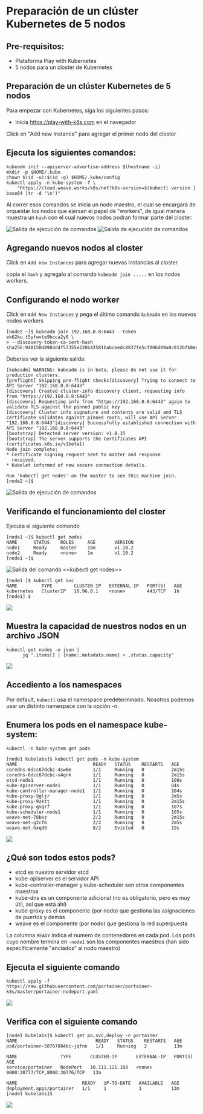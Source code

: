 
# Preparación de un clúster Kubernetes de 5 nodos

## Pre-requisitos:

- Plataforma Play with Kubernetes
- 5 nodos para un closter de Kubernetes

## Preparación de un clúster Kubernetes de 5 nodos
Para empezar con Kubernetes, siga los siguientes pasos:

- Inicia https://play-with-k8s.com en el navegador

Click en "Add new Instance" para agregar el primer nodo del closter

## Ejecuta los siguientes comandos:

```
kubeadm init --apiserver-advertise-address $(hostname -i)
mkdir -p $HOME/.kube
chown $(id -u):$(id -g) $HOME/.kube/config
kubectl apply -n kube-system -f \
    "https://cloud.weave.works/k8s/net?k8s-version=$(kubectl version | base64 |tr -d '\n')"
```
Al correr esos comandos se inicia un nodo maestro, el cual se encargará de orquestar los nodos que ejersan el papel de "workers", de igual manera muestra un ```hash``` con el cual nuevos nodos podran formar parte del closter.

![](01.png "Salida de ejecución de comandos")
![](02.png "Salida de ejecución de comandos")
## Agregando nuevos nodos al closter

Click en ```Add new Instances``` para agregar nuevas instancias al closter

copia el ```hash``` y agregalo al comando ```kubeadm join .....``` en los nodos workers.

## Configurando el nodo worker

Click en ```Add New Instances``` y pega el último comando ```kubeadm``` en los nuevos nodos workers

```
[node2 ~]$ kubeadm join 192.168.0.8:6443 --token ek62ku.t5yfwvte9bcca2y0 \
> --discovery-token-ca-cert-hash sha256:948150d8984d4f57355e220b42581babceedc8837fe5cf006d09a0c812bfb8ee
```
Deberias ver la siguiente salida:
```
[kubeadm] WARNING: kubeadm is in beta, please do not use it for production clusters.
[preflight] Skipping pre-flight checks[discovery] Trying to connect to API Server "192.168.0.8:6443"
[discovery] Created cluster-info discovery client, requesting info from "https://192.168.0.8:6443"
[discovery] Requesting info from "https://192.168.0.8:6443" again to validate TLS against the pinned public key
[discovery] Cluster info signature and contents are valid and TLS certificate validates against pinned roots, will use API Server "192.168.0.8:6443"[discovery] Successfully established connection with API Server "192.168.0.8:6443"
[bootstrap] Detected server version: v1.8.15
[bootstrap] The server supports the Certificates API (certificates.k8s.io/v1beta1)
Node join complete:
* Certificate signing request sent to master and response
  received.
* Kubelet informed of new secure connection details.

Run 'kubectl get nodes' on the master to see this machine join.
[node2 ~]$
```
![](03.png "Salida de ejecución de comandos")
## Verificando el funcionamiento del closter
Ejecuta el siguiente comando
```
[node1 ~]$ kubectl get nodes
NAME      STATUS    ROLES     AGE       VERSION
node1     Ready     master    15m       v1.10.2
node2     Ready     <none>    1m        v1.10.2
[node1 ~]$
```
![](04.png "Salida del comando <<kubectl get nodes>>")
```
[node1 ]$ kubectl get svc
NAME         TYPE        CLUSTER-IP   EXTERNAL-IP   PORT(S)   AGE
kubernetes   ClusterIP   10.96.0.1    <none>        443/TCP   1h
[node1] $
```
![](06.png)
## Muestra la capacidad de nuestros nodos en un archivo JSON
```
kubectl get nodes -o json |
      jq ".items[] | {name:.metadata.name} + .status.capacity"
```
![](07.png)
## Accediento a los namespaces
Por default, ```kubectl``` usa el namespace predeterminado. Nosotros podemos usar un distinto namespace con la opción -n.

## Enumera los pods en el namespace kube-system:
```
kubectl -n kube-system get pods
```
```
[node1 kubelabs]$ kubectl get pods -n kube-system
NAME                            READY   STATUS    RESTARTS   AGE
coredns-6dcc67dcbc-4sw6m        1/1     Running   0          2m15s
coredns-6dcc67dcbc-x4qnk        1/1     Running   0          2m15s
etcd-node1                      1/1     Running   0          108s
kube-apiserver-node1            1/1     Running   0          84s
kube-controller-manager-node1   1/1     Running   0          104s
kube-proxy-9gljr                1/1     Running   0          2m5s
kube-proxy-9zktt                1/1     Running   0          2m15s
kube-proxy-qvqrf                1/1     Running   0          107s
kube-scheduler-node1            1/1     Running   0          105s
weave-net-78bxz                 2/2     Running   0          2m15s
weave-net-g2cf6                 2/2     Running   0          2m5s
weave-net-hxqd9                 0/2     Evicted   0          19s
```
![](08.png)
## ¿Qué son todos estos pods? 
- etcd es nuestro servidor etcd
- kube-apiserver es el servidor API
- kube-controller-manager y kube-scheduler son otros componentes maestros
- kube-dns es un componente adicional (no es obligatorio, pero es muy útil, así que está ahí)
- kube-proxy es el componente (por nodo) que gestiona las asignaciones de puertos y demás
- weave es el componente (por nodo) que gestiona la red superpuesta

La columna ```READY``` indica el numero de contenedores en cada pod. Los pods cuyo nombre termina en ```-node1``` son los componentes maestros (han sido específicamente "anclados" al nodo maestro)

## Ejecuta el siguiente comando

```
kubectl apply -f https://raw.githubusercontent.com/portainer/portainer-k8s/master/portainer-nodeport.yaml
```
![](09.png)

## Verifica con el siguiente comando

```
[node1 kubelabs]$ kubectl get po,svc,deploy -n portainer
NAME                             READY   STATUS    RESTARTS   AGE
pod/portainer-58767884bc-jqfnn   1/1     Running   2          13m

NAME                TYPE       CLUSTER-IP       EXTERNAL-IP   PORT(S)                         AGE
service/portainer   NodePort   10.111.121.188   <none>        9000:30777/TCP,8000:30776/TCP   13m

NAME                        READY   UP-TO-DATE   AVAILABLE   AGE
deployment.apps/portainer   1/1     1            1           13m
[node1 kubelabs]$
```
![](10.png)